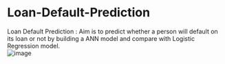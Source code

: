 # Loan-Default-Prediction
Loan Default Prediction : Aim is to predict whether a person will default on its loan or not by building a ANN model and compare with Logistic Regression model.
<br>
![image](https://user-images.githubusercontent.com/92427820/149672788-58af0eb3-cc0c-44fe-85a1-11638a6d64c0.png)


